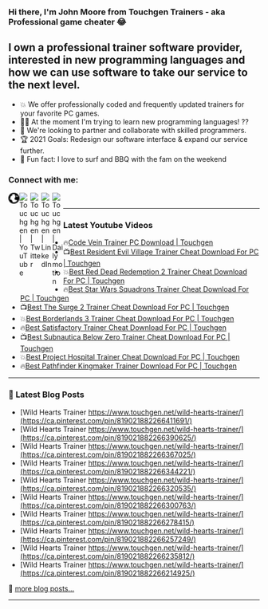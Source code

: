 ### Hi there, I'm John Moore from Touchgen Trainers - aka Professional game cheater 😂
## I own a professional trainer software provider, interested in new programming languages and how we can use software to take our service to the next level.

- 💥 We offer professionally coded and frequently updated trainers for your favorite PC games.
- 👩‍💻 At the moment I'm trying to learn new programming languages! ??
- 🤝 We're looking to partner and collaborate with skilled programmers.
- 🏆 2021 Goals: Redesign our software interface & expand our service further. 
- 🎉 Fun fact: I love to surf and BBQ with the fam on the weekend


### Connect with me:

[<img align="left" alt="Touchgen.net" width="22px" src="https://raw.githubusercontent.com/iconic/open-iconic/master/svg/globe.svg" />][website]
[<img align="left" alt="Touchgen | YouTube" width="22px" src="https://cdn.jsdelivr.net/npm/simple-icons@v3/icons/youtube.svg" />][youtube]
[<img align="left" alt="Touchgen | Twitter" width="22px" src="https://cdn.jsdelivr.net/npm/simple-icons@v3/icons/twitter.svg" />][twitter]
[<img align="left" alt="Touchgen | LinkedIn" width="22px" src="https://cdn.jsdelivr.net/npm/simple-icons@v3/icons/linkedin.svg" />][linkedin]
[<img align="left" alt="Touchgen | Dailymotion" width="22px" src="https://cdn.jsdelivr.net/npm/simple-icons@v3/icons/dailymotion.svg" />][dailymotion]

<br />

---
### Latest Youtube Videos

<!-- VIDEO-POST-LIST:START -->
 - 🔥[Code Vein Trainer PC Download | Touchgen](https://www.youtube.com/watch?v=g0uV3XJYyWU)
 - 📺[Best Resident Evil Village Trainer Cheat Download For PC | Touchgen](https://www.youtube.com/watch?v=oy_CNrI8DlY)
 - 💥[Best Red Dead Redemption 2 Trainer Cheat Download For PC | Touchgen](https://www.youtube.com/watch?v=dX3VmYrRqkY)
 - 🔥[Best Star Wars Squadrons Trainer Cheat Download For PC | Touchgen](https://www.youtube.com/watch?v=xDHtwMdYiFw)
 - 📺[Best The Surge 2 Trainer Cheat Download For PC | Touchgen](https://www.youtube.com/watch?v=gtByxJ0XD1U)
 - 💥[Best Borderlands 3 Trainer Cheat Download For PC | Touchgen](https://www.youtube.com/watch?v=1mCnnunOVM8)
 - 🔥[Best Satisfactory Trainer Cheat Download For PC | Touchgen](https://www.youtube.com/watch?v=xb_tsj03p90)
 - 📺[Best Subnautica Below Zero Trainer Cheat Download For PC | Touchgen](https://www.youtube.com/watch?v=kFKcSaWTBMc)
 - 💥[Best Project Hospital Trainer Cheat Download For PC | Touchgen](https://www.youtube.com/watch?v=b2prNIkFV_0)
 - 🔥[Best Pathfinder Kingmaker Trainer Download For PC | Touchgen](https://www.youtube.com/watch?v=M1s6WKM4k0o)<!-- VIDEO-POST-LIST:END -->
---

### 🧾 Latest Blog Posts

<!-- BLOG-POST-LIST:START -->
- [Wild Hearts Trainer
 https://www.touchgen.net/wild-hearts-trainer/](https://ca.pinterest.com/pin/819021882266411691/)
- [Wild Hearts Trainer
 https://www.touchgen.net/wild-hearts-trainer/](https://ca.pinterest.com/pin/819021882266390625/)
- [Wild Hearts Trainer
 https://www.touchgen.net/wild-hearts-trainer/](https://ca.pinterest.com/pin/819021882266367025/)
- [Wild Hearts Trainer
 https://www.touchgen.net/wild-hearts-trainer/](https://ca.pinterest.com/pin/819021882266344221/)
- [Wild Hearts Trainer
 https://www.touchgen.net/wild-hearts-trainer/](https://ca.pinterest.com/pin/819021882266320535/)
- [Wild Hearts Trainer
 https://www.touchgen.net/wild-hearts-trainer/](https://ca.pinterest.com/pin/819021882266300763/)
- [Wild Hearts Trainer
 https://www.touchgen.net/wild-hearts-trainer/](https://ca.pinterest.com/pin/819021882266278415/)
- [Wild Hearts Trainer
 https://www.touchgen.net/wild-hearts-trainer/](https://ca.pinterest.com/pin/819021882266257249/)
- [Wild Hearts Trainer
 https://www.touchgen.net/wild-hearts-trainer/](https://ca.pinterest.com/pin/819021882266235812/)
- [Wild Hearts Trainer
 https://www.touchgen.net/wild-hearts-trainer/](https://ca.pinterest.com/pin/819021882266214925/)
<!-- BLOG-POST-LIST:END -->

📖 [more blog posts...](https://touchgen-gaming-trainers.blogspot.com)

---


[website]: https://www.touchgen.net
[twitter]: https://twitter.com/touchgentrainer
[youtube]: https://www.youtube.com/c/Touchgen
[dailymotion]: https://www.dailymotion.com/dm_aedae9e8c0bf3c7b8a4c59d9a0f042c6
[linkedin]: https://www.linkedin.com/company/touchgencheats

